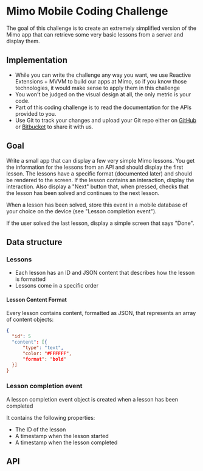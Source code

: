 # Mimo Mobile Coding Challenge

The goal of this challenge is to create an extremely simplified version of the Mimo app that can retrieve some very basic lessons from a server and display them.

## Implementation

- While you can write the challenge any way you want, we use Reactive Extensions + MVVM to build our apps at Mimo, so if you know those technologies, it would make sense to apply them in this challenge
- You won't be judged on the visual design at all, the only metric is your code.
- Part of this coding challenge is to read the documentation for the APIs provided to you.
- Use Git to track your changes and upload your Git repo either on [GitHub](https://github.com) or [Bitbucket](https://bitbucket.com) to share it with us.

## Goal

Write a small app that can display a few very simple Mimo lessons. You get the information for the lessons from an API and should display the first lesson. The lessons have a specific format (documented later) and should be rendered to the screen. If the lesson contains an interaction, display the interaction. Also display a "Next" button that, when pressed, checks that the lesson has been solved and continues to the next lesson.

When a lesson has been solved, store this event in a mobile database of your choice on the device (see "Lesson completion event").

If the user solved the last lesson, display a simple screen that says "Done".

## Data structure

### Lessons

- Each lesson has an ID and JSON content that describes how the lesson is formatted
- Lessons come in a specific order

#### Lesson Content Format

Every lesson contains content, formatted as JSON, that represents an array of content objects:

```json
{
  "id": 5
  "content": [{
      "type": "text",
      "color: "#FFFFFF",
      "format": "bold"
  }]
}
```

### Lesson completion event

A lesson completion event object is created when a lesson has been completed

It contains the following properties:
- The ID of the lesson
- A timestamp when the lesson started
- A timestamp when the lesson completed

## API




